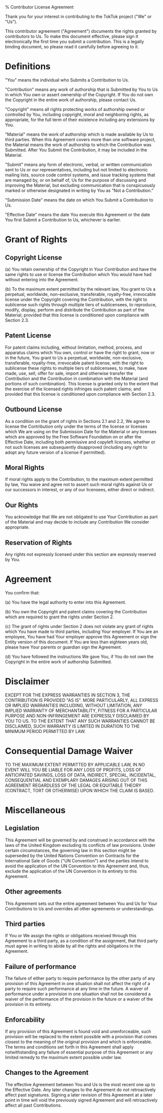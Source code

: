 % Contributor License Agreement

Thank you for your interest in contributing to the TokTok project ("We" or
"Us").

This contributor agreement ("Agreement") documents the rights granted by
contributors to Us. To make this document effective, please sign it
electronically the first time you submit a contribution. This is a legally
binding document, so please read it carefully before agreeing to it.

# Definitions

"You" means the individual who Submits a Contribution to Us.

"Contribution" means any work of authorship that is Submitted by You to Us in
which You own or assert ownership of the Copyright. If You do not own the
Copyright in the entire work of authorship, please contact Us.

"Copyright" means all rights protecting works of authorship owned or controlled
by You, including copyright, moral and neighboring rights, as appropriate, for
the full term of their existence including any extensions by You.

"Material" means the work of authorship which is made available by Us to third
parties.  When this Agreement covers more than one software project, the
Material means the work of authorship to which the Contribution was Submitted.
After You Submit the Contribution, it may be included in the Material.

"Submit" means any form of electronic, verbal, or written communication sent to
Us or our representatives, including but not limited to electronic mailing
lists, source code control systems, and issue tracking systems that are managed
by, or on behalf of, Us for the purpose of discussing and improving the
Material, but excluding communication that is conspicuously marked or otherwise
designated in writing by You as "Not a Contribution."

"Submission Date" means the date on which You Submit a Contribution to Us.

"Effective Date" means the date You execute this Agreement or the date You
first Submit a Contribution to Us, whichever is earlier.

# Grant of Rights

## Copyright License

(a) You retain ownership of the Copyright in Your Contribution and have the
same rights to use or license the Contribution which You would have had without
entering into the Agreement.

(b) To the maximum extent permitted by the relevant law, You grant to Us a
perpetual, worldwide, non-exclusive, transferable, royalty-free, irrevocable
license under the Copyright covering the Contribution, with the right to
sublicense such rights through multiple tiers of sublicensees, to reproduce,
modify, display, perform and distribute the Contribution as part of the
Material; provided that this license is conditioned upon compliance with
Section 2.3.

## Patent License

For patent claims including, without limitation, method, process, and apparatus
claims which You own, control or have the right to grant, now or in the future,
You grant to Us a perpetual, worldwide, non-exclusive, transferable,
royalty-free, irrevocable patent license, with the right to sublicense these
rights to multiple tiers of sublicensees, to make, have made, use, sell, offer
for sale, import and otherwise transfer the Contribution and the Contribution
in combination with the Material (and portions of such combination).  This
license is granted only to the extent that the exercise of the licensed rights
infringes such patent claims; and provided that this license is conditioned
upon compliance with Section 2.3.

## Outbound License

As a condition on the grant of rights in Sections 2.1 and 2.2, We agree to
license the Contribution only under the terms of the license or licenses which
We are using on the Submission Date for the Material or any licenses which are
approved by the Free Software Foundation on or after the Effective Date,
including both permissive and copyleft licenses, whether or not such licenses
are subsequently disapproved (including any right to adopt any future version
of a license if permitted).

## Moral Rights

If moral rights apply to the Contribution, to the maximum extent permitted by
law, You waive and agree not to assert such moral rights against Us or our
successors in interest, or any of our licensees, either direct or indirect.

## Our Rights

You acknowledge that We are not obligated to use Your Contribution as part of
the Material and may decide to include any Contribution We consider
appropriate.

## Reservation of Rights

Any rights not expressly licensed under this section are expressly reserved by
You.

# Agreement

You confirm that:

(a) You have the legal authority to enter into this Agreement.

(b) You own the Copyright and patent claims covering the Contribution which are
required to grant the rights under Section 2.

(c) The grant of rights under Section 2 does not violate any grant of rights
which You have made to third parties, including Your employer. If You are an
employee, You have had Your employer approve this Agreement or sign the Entity
version of this document. If You are less than eighteen years old, please have
Your parents or guardian sign the Agreement.

(d) You have followed the instructions We gave You, if You do not own the
Copyright in the entire work of authorship Submitted.

# Disclaimer

EXCEPT FOR THE EXPRESS WARRANTIES IN SECTION 3, THE CONTRIBUTION IS PROVIDED
"AS IS". MORE PARTICULARLY, ALL EXPRESS OR IMPLIED WARRANTIES INCLUDING,
WITHOUT LIMITATION, ANY IMPLIED WARRANTY OF MERCHANTABILITY, FITNESS FOR A
PARTICULAR PURPOSE AND NON-INFRINGEMENT ARE EXPRESSLY DISCLAIMED BY YOU TO US.
TO THE EXTENT THAT ANY SUCH WARRANTIES CANNOT BE DISCLAIMED, SUCH WARRANTY IS
LIMITED IN DURATION TO THE MINIMUM PERIOD PERMITTED BY LAW.

# Consequential Damage Waiver

TO THE MAXIMUM EXTENT PERMITTED BY APPLICABLE LAW, IN NO EVENT WILL YOU BE
LIABLE FOR ANY LOSS OF PROFITS, LOSS OF ANTICIPATED SAVINGS, LOSS OF DATA,
INDIRECT, SPECIAL, INCIDENTAL, CONSEQUENTIAL AND EXEMPLARY DAMAGES ARISING OUT
OF THIS AGREEMENT REGARDLESS OF THE LEGAL OR EQUITABLE THEORY (CONTRACT, TORT
OR OTHERWISE) UPON WHICH THE CLAIM IS BASED.

# Miscellaneous

## Legislation

This Agreement will be governed by and construed in accordance with the laws of
the United Kingdom excluding its conflicts of law provisions. Under certain
circumstances, the governing law in this section might be superseded by the
United Nations Convention on Contracts for the International Sale of Goods ("UN
Convention") and the parties intend to avoid the application of the UN
Convention to this Agreement and, thus, exclude the application of the UN
Convention in its entirety to this Agreement.

## Other agreements

This Agreement sets out the entire agreement between You and Us for Your
Contributions to Us and overrides all other agreements or understandings.

## Third parties

If You or We assign the rights or obligations received through this Agreement
to a third party, as a condition of the assignment, that third party must agree
in writing to abide by all the rights and obligations in the Agreement.

## Failure of performance

The failure of either party to require performance by the other party of any
provision of this Agreement in one situation shall not affect the right of a
party to require such performance at any time in the future. A waiver of
performance under a provision in one situation shall not be considered a waiver
of the performance of the provision in the future or a waiver of the provision
in its entirety.

## Enforcability

If any provision of this Agreement is found void and unenforceable, such
provision will be replaced to the extent possible with a provision that comes
closest to the meaning of the original provision and which is enforceable. The
terms and conditions set forth in this Agreement shall apply notwithstanding
any failure of essential purpose of this Agreement or any limited remedy to the
maximum extent possible under law.

## Changes to the Agreement

The effective Agreement between You and Us is the most recent one up to the
Effective Date. Any later changes to the Agreement do not retroactively affect
past signatures. Signing a later revision of this Agreement at a later point
in time will void the previously signed Agreement and will retroactively
affect all past Contributions.
